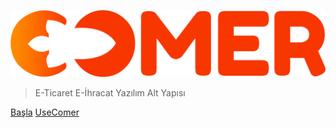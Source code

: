 <!-- _coverpage.md -->

<!-- background image -->

![logo](assets/logo.png)

<!-- background color -->
> E-Ticaret E-İhracat Yazılım Alt Yapısı




[Başla](backend.md)
[UseComer](https://www.usecomer.com)
